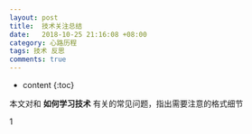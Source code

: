 ```yaml
---
layout: post
title:  技术关注总结
date:   2018-10-25 21:16:08 +08:00
category: 心路历程
tags: 技术 反思
comments: true
---
```


* content
{:toc}


本文对和 **如何学习技术** 有关的常见问题，指出需要注意的格式细节

1
